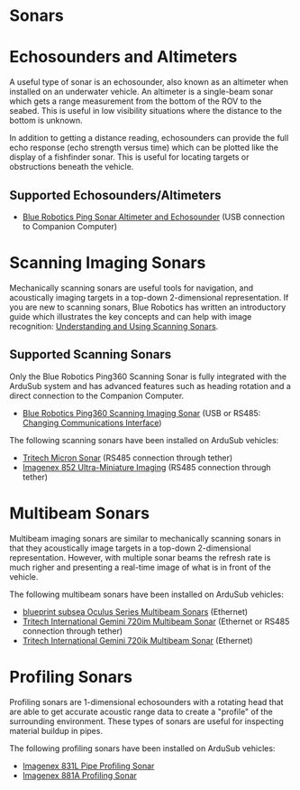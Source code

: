 # Sonars

# Echosounders and Altimeters 

A useful type of sonar is an echosounder, also known as an altimeter when installed on an underwater vehicle. An altimeter is a single-beam sonar which gets a range measurement from the bottom of the ROV to the seabed. This is useful in low visibility situations where the distance to the bottom is unknown.

In addition to getting a distance reading, echosounders can provide the full echo response (echo strength versus time) which can be plotted like the display of a fishfinder sonar. This is useful for locating targets or obstructions beneath the vehicle.

## Supported Echosounders/Altimeters

* [Blue Robotics Ping Sonar Altimeter and Echosounder](https://bluerobotics.com/store/sensors-sonars-cameras/sonar/ping-sonar-r2-rp/) (USB connection to Companion Computer)

# Scanning Imaging Sonars

Mechanically scanning sonars are useful tools for navigation, and acoustically imaging targets in a top-down 2-dimensional representation. If you are new to scanning sonars, Blue Robotics has written an introductory guide which illustrates the key concepts and can help with image recognition: [Understanding and Using Scanning Sonars](https://bluerobotics.com/learn/understanding-and-using-scanning-sonars/).

## Supported Scanning Sonars

Only the Blue Robotics Ping360 Scanning Sonar is fully integrated with the ArduSub system and has advanced features such as heading rotation and a direct connection to the Companion Computer.

* [Blue Robotics Ping360 Scanning Imaging Sonar](https://bluerobotics.com/store/sensors-sonars-cameras/sonar/ping360-sonar-r1-rp/) (USB or RS485: [Changing Communications Interface](https://bluerobotics.com/learn/changing-communications-interface-on-the-ping360/))

The following scanning sonars have been installed on ArduSub vehicles:
* [Tritech Micron Sonar](https://www.tritech.co.uk/product/small-rov-mechanical-sector-scanning-sonar-tritech-micron) (RS485 connection through tether)
* [Imagenex 852 Ultra-Miniature Imaging](https://imagenex.com/products/852-ultra-miniature-imaging) (RS485 connection through tether)

# Multibeam Sonars

Multibeam imaging sonars are similar to mechanically scanning sonars in that they acoustically image targets in a top-down 2-dimensional representation. However, with multiple sonar beams the refresh rate is much righer and presenting a real-time image of what is in front of the vehicle.

The following multibeam sonars have been installed on ArduSub vehicles:
 * [blueprint subsea Oculus Series Multibeam Sonars](https://www.blueprintsubsea.com/oculus/) (Ethernet)
 * [Tritech International Gemini 720im Multibeam Sonar](https://www.tritech.co.uk/product/gemini-720im) (Ethernet or RS485 connection through tether)
 * [Tritech International Gemini 720ik Multibeam Sonar](https://www.tritech.co.uk/product/gemini-720ik) (Ethernet)
 
 
# Profiling Sonars

Profiling sonars are 1-dimensional echosounders with a rotating head that are able to get accurate acoustic range data to create a "profile" of the surrounding environment. These types of sonars are useful for inspecting material buildup in pipes.

The following profiling sonars have been installed on ArduSub vehicles:
* [Imagenex 831L Pipe Profiling Sonar](https://imagenex.com/products/831l-pipe-profiling)
* [Imagenex 881A Profiling Sonar](https://imagenex.com/products/881a-profiling)
